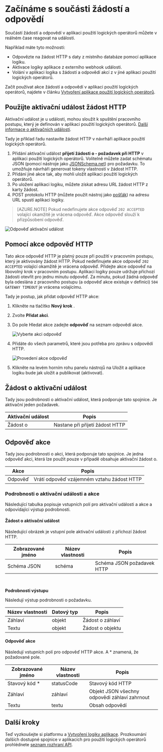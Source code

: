 <properties
    pageTitle="Použití akcí žádostí a odpovědí | Microsoft Azure"
    description="Základní informace o žádostí a odpovědí aktivační události a akce v aplikaci pro použití logických operátorů Azure"
    services=""
    documentationCenter=""
    authors="jeffhollan"
    manager="erikre"
    editor=""
    tags="connectors"/>

<tags
   ms.service="logic-apps"
   ms.devlang="na"
   ms.topic="article"
   ms.tgt_pltfrm="na"
   ms.workload="na"
   ms.date="07/18/2016"
   ms.author="jehollan"/>

# <a name="get-started-with-the-request-and-response-components"></a>Začínáme s součásti žádostí a odpovědí

Součástí žádostí a odpovědí v aplikaci použití logických operátorů můžete v reálném čase reagovat na události.

Například máte tyto možnosti:

- Odpovězte na žádost HTTP s daty z místního databáze pomocí aplikace logiku.
- Aktivace logiky aplikace z externího webhook události.
- Volání v aplikaci logika s žádostí a odpovědí akcí z v jiné aplikaci použití logických operátorů.

Začít používat akce žádostí a odpovědí v aplikaci použití logických operátorů, najdete v článku [Vytvoření aplikace použití logických operátorů](../app-service-logic/app-service-logic-create-a-logic-app.md).

## <a name="use-the-http-request-trigger"></a>Použijte aktivační událost žádost HTTP

Aktivační událost je u události, mohou sloužit k spuštění pracovního postupu, který je definován v aplikaci použití logických operátorů. [Další informace o aktivačních událostí](connectors-overview.md).

Tady je příklad řadu nastavíte žádost HTTP v návrháři aplikace použití logických operátorů.

1. Přidání aktivační událost **přijetí žádosti o - požadavek při HTTP** v aplikaci použití logických operátorů. Volitelně můžete zadat schématu JSON (pomocí nástroje jako [JSONSchema.net](http://jsonschema.net)) pro požadavku. To umožňuje návrháři generovat tokeny vlastností v žádost HTTP.
2. Přidání jiné akce tak, aby mohli uložit aplikaci použití logických operátorů.
3. Po uložení aplikaci logiku, můžete získat adresu URL žádost HTTP z karty žádost.
4. POST protokolu HTTP (můžete použít nástroj jako [pošťák](https://www.getpostman.com/)) na adresu URL spustí aplikaci logiky.

>[AZURE.NOTE] Pokud nedefinujete akce odpověď `202 ACCEPTED` volající okamžitě je vrácena odpověď. Akce odpověď slouží k přizpůsobení odpověď.

![Odpověď aktivační událost](./media/connectors-native-reqres/using-trigger.png)

## <a name="use-the-http-response-action"></a>Pomocí akce odpověď HTTP

Tato akce odpověď HTTP je platný pouze při použití v pracovním postupu, který je aktivovány žádost HTTP. Pokud nedefinujete akce odpověď `202 ACCEPTED` volající okamžitě je vrácena odpověď.  Přidejte akce odpověď na libovolný krok v pracovním postupu. Aplikaci logiky pouze udržuje příchozí žádosti otevřít pro jednu minutu odpověď.  Za minutu, pokud žádná odpověď byla odeslána z pracovního postupu (a odpověď akce existuje v definici) `504 GATEWAY TIMEOUT` je vrácena volajícímu.

Tady je postup, jak přidat odpověď HTTP akce:

1. Klikněte na tlačítko **Nový krok** .
2. Zvolte **Přidat akci**.
3. Do pole Hledat akce zadejte **odpověď** na seznam odpovědí akce.

    ![Vyberte akci odpověď](./media/connectors-native-reqres/using-action-1.png)

4. Přidáte do všech parametrů, které jsou potřeba pro zprávu s odpovědí HTTP.

    ![Provedení akce odpověď](./media/connectors-native-reqres/using-action-2.png)

5. Klikněte na levém horním rohu panelu nástrojů na Uložit a aplikace logiku bude jak uložit a publikovat (aktivovat).

## <a name="request-trigger"></a>Žádost o aktivační událost

Tady jsou podrobnosti o aktivační událost, která podporuje tato spojnice. Je aktivační jeden požadavek.

|Aktivační událost|Popis|
|---|---|
|Žádost o|Nastane při přijetí žádost HTTP|

## <a name="response-action"></a>Odpověď akce

Tady jsou podrobnosti o akci, která podporuje tato spojnice. Je jedna odpověď akci, která lze použít pouze v případě obsahuje aktivační žádost o.

|Akce|Popis|
|---|---|
|Odpověď|Vrátí odpověď vzájemném vztahu žádost HTTP|

### <a name="trigger-and-action-details"></a>Podrobnosti o aktivační události a akce

Následující tabulka popisuje vstupních polí pro aktivační události a akce a odpovídající výstup podrobnosti.

#### <a name="request-trigger"></a>Žádost o aktivační událost
Následující obrázek je vstupní pole aktivační události z příchozí žádost HTTP.

|Zobrazované jméno|Název vlastnosti|Popis|
|---|---|---|
|Schéma JSON|schéma|Schéma JSON požadavek HTTP|
<br>

**Podrobnosti výstupu**

Následují výstup podrobnosti o požadavku.

|Název vlastnosti|Datový typ|Popis|
|---|---|---|
|Záhlaví|objekt|Žádost o záhlaví|
|Textu|objekt|Žádost o objektu|

#### <a name="response-action"></a>Odpověď akce

Následují vstupních polí pro odpověď HTTP akce. A * znamená, že požadované pole.

|Zobrazované jméno|Název vlastnosti|Popis|
|---|---|---|
|Stavový kód *|statusCode|Stavový kód HTTP|
|Záhlaví|záhlaví|Objekt JSON všechny odpovědi záhlaví zahrnout|
|Textu|textu|Obsah odpovědí|

## <a name="next-steps"></a>Další kroky

Teď vyzkoušejte si platformu a [Vytvoření logiky aplikace](../app-service-logic/app-service-logic-create-a-logic-app.md). Prozkoumání dalších dostupné spojnice v aplikacích pro použití logických operátorů prohlédnete [seznam rozhraní API](apis-list.md).
